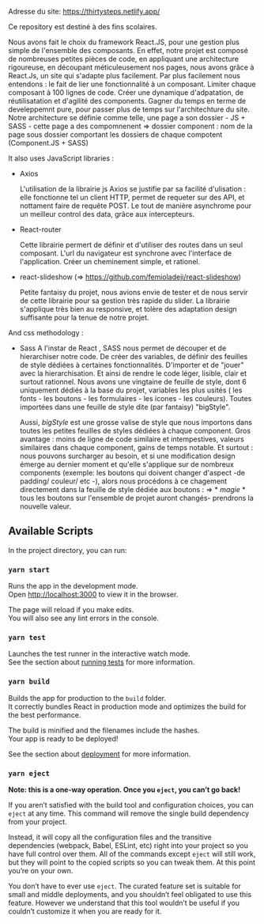 Adresse du site: https://thirtysteps.netlify.app/

Ce repository est destiné à des fins scolaires.

Nous avons fait le choix du framework React.JS, pour une gestion plus simple de l'ensemble des composants. 
En effet, notre projet est composé de nombreuses petites pièces de code, en appliquant une architecture rigoureuse, en découpant méticuleusement nos pages, nous avons grâce à React.Js, un site qui s'adapte plus facilement. 
Par plus facilement nous entendons : le fait de lier une fonctionnalité à un composant. Limiter chaque composant à 100 lignes de code. Créer une dynamique d'adpatation, de réutilisatation et d'agilité  des components. Gagner du temps en terme de develeppemnt pure, pour passer plus de temps sur l'architechture du site. 
Notre architecture se définie comme telle, une page a son dossier - JS + SASS - cette page a des compomnenent => dossier component : nom de la page  sous dossier comportant les dossiers de chaque compotent (Component.JS + SASS)


It also uses JavaScript libraries : 

- Axios 

    L'utilisation de la librairie js  Axios se justifie par sa facilité d'ulisation : elle fonctionne tel un client HTTP, permet de requeter sur des API, et nottament faire de requête POST. Le tout de manière asynchrome pour un meilleur control des data, grâce aux intercepteurs. 

- React-router 

    Cette librairie permert de définir et d'utiliser des routes dans un seul composant. L'url  du navigateur est synchrone avec l'interface de l'application. Créer un cheminement simple, et rationel. 

- react-slideshow (=> https://github.com/femioladeji/react-slideshow)

    Petite fantaisy du projet, nous avions envie de tester et de nous servir de cette librairie pour sa gestion très rapide du slider. La librairie s'applique très bien au responsive, et tolère des adaptation design suffisante pour la tenue de notre projet. 

And css methodology : 

- Sass 
    A l'instar de React , SASS nous permet de découper et de hierarchiser notre code. De créer des variables, de définir des feuilles de style dédiées à certaines fonctionnalités. 
    D'importer et de "jouer" avec la hierarchisation. Et ainsi de rendre le code léger, lisible, clair et surtout rationnel. 
    Nous avons une vingtaine de feuille de style, dont 6 uniquement dédiés à la base du projet, variables les plus usités ( les fonts - les boutons - les formulaires - les icones - les couleurs). Toutes importées dans une feuille de style dite (par fantaisy) "bigStyle". 
    
    Aussi, *bigStyle* est une grosse valise de style que nous importons dans toutes les petites feuilles de styles dédiées à chaque component. Gros avantage : moins de ligne de code similaire et intempestives, valeurs similaires dans chaque component, gains de temps notable. 
    Et surtout : nous pouvons surcharger au besoin,  et si une modification design émerge au dernier moment et qu'elle s'applique sur de nombreux components (exemple: les boutons qui doivent changer  d'aspect -de padding/ couleur/ etc -),
    alors nous procédons à ce chagement directement dans la feuille de style dédiée aux boutons :
    => * *magie* * tous les boutons sur l'ensemble de projet auront changés- prendrons la nouvelle valeur.


## Available Scripts

In the project directory, you can run:

### `yarn start`

Runs the app in the development mode.<br />
Open [http://localhost:3000](http://localhost:3000) to view it in the browser.

The page will reload if you make edits.<br />
You will also see any lint errors in the console.

### `yarn test`

Launches the test runner in the interactive watch mode.<br />
See the section about [running tests](https://facebook.github.io/create-react-app/docs/running-tests) for more information.

### `yarn build`

Builds the app for production to the `build` folder.<br />
It correctly bundles React in production mode and optimizes the build for the best performance.

The build is minified and the filenames include the hashes.<br />
Your app is ready to be deployed!

See the section about [deployment](https://facebook.github.io/create-react-app/docs/deployment) for more information.

### `yarn eject`

**Note: this is a one-way operation. Once you `eject`, you can’t go back!**

If you aren’t satisfied with the build tool and configuration choices, you can `eject` at any time. This command will remove the single build dependency from your project.

Instead, it will copy all the configuration files and the transitive dependencies (webpack, Babel, ESLint, etc) right into your project so you have full control over them. All of the commands except `eject` will still work, but they will point to the copied scripts so you can tweak them. At this point you’re on your own.

You don’t have to ever use `eject`. The curated feature set is suitable for small and middle deployments, and you shouldn’t feel obligated to use this feature. However we understand that this tool wouldn’t be useful if you couldn’t customize it when you are ready for it.


